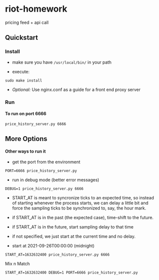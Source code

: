 # riot-homework
pricing feed + api call

## Quickstart

### Install

  - make sure you have `/usr/local/bin/` in your path

  - execute:

```
sudo make install
```

  - *Optional:* Use nginx.conf as a guide for a front end proxy server

### Run

#### To run on port 6666

```
price_history_server.py 6666
```

## More Options

#### Other ways to run it

  - get the port from the environment

```
PORT=6666 price_history_server.py
```

  - run in debug mode (better error messages)

```
DEBUG=1 price_history_server.py 6666
```

  - START_AT is meant to syncronize ticks to an expected time, so
    instead of starting whenever the process starts, we can delay
    a little bit and force the sampling ticks to be synchronized
    to, say, the hour mark.

  - if START_AT is in the past (the expected case), time-shift to the future.

  - if START_AT is in the future, start sampling delay to that time

  - if not specified, we just start at the current time and no delay.

  - start at 2021-09-26T00:00:00 (midnight)

```
START_AT=1632632400 price_history_server.py 6666
```

Mix n Match

```
START_AT=1632632400 DEBUG=1 PORT=6666 price_history_server.py
```

